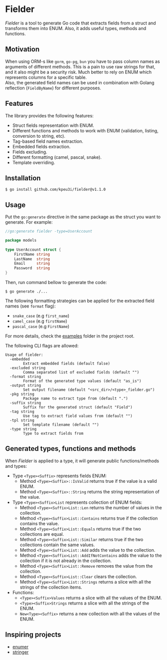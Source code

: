 # Fielder

*Fielder* is a tool to generate Go code that extracts fields from a struct and transforms them into ENUM.
Also, it adds useful types, methods and functions. 

## Motivation

When using ORM-s like `gorm`, `go-pg`, `bun` you have to pass column names as arguments of different methods.
This is a pain to use raw strings for that, and it also might be a security risk.
Much better to rely on ENUM which represents columns for a specific table.  
Also, the generated field names can be used in combination with Golang reflection (`FieldByName`) for different purposes.

## Features

The library provides the following features:

  * Struct fields representation with ENUM.
  * Different functions and methods to work with ENUM (validation, listing, conversion to string, etc).
  * Tag-based field names extraction.
  * Embedded fields extraction.
  * Fields excluding.
  * Different formatting (camel, pascal, snake).
  * Template overriding.

## Installation

    $ go install github.com/kpeu3i/fielder@v1.1.0

## Usage

Put the `go:generate` directive in the same package as the struct you want to generate.
For example:

```go
//go:generate fielder -type=UserAccount

package models
 
type UserAccount struct {
    FirstName string
    LastName  string
    Email     string
    Password  string
}
```

Then, run command bellow to generate the code:

    $ go generate ./...

The following formatting strategies can be applied for the extracted field names (see `format` flag):
 * `snake_case` (e.g `first_name`)
 * `camel_case` (e.g `firstName`)
 * `pascal_case` (e.g `FirstName`)

For more details, check the [examples](examples) folder in the project root. 

The following CLI flags are allowed:

```
Usage of fielder:
  -embedded
        Extract embedded fields (default false)
  -excluded string
        Comma separated list of excluded fields (default "")
  -format string
        Format of the generated type values (default "as_is")
  -output string
        Set output filename (default "<src_dir>/<type>_fielder.go")
  -pkg string
        Package name to extract type from (default ".")
  -suffix string
        Suffix for the generated struct (default "Field")
  -tag string
        Use tag to extract field values from (default "")
  -tpl string
        Set template filename (default "")
  -type string
        Type to extract fields from
```

## Generated types, functions and methods

When *Fielder* is applied to a type, it will generate public functions/methods and types:

* Type `<Type><Suffix>` represents fields ENUM:
    * Method `<Type><Suffix>::IsValid` returns true if the value is a valid ENUM.
    * Method `<Type><Suffix>::String` returns the string representation of the value.
* Type `<Type><Suffix>List` represents collection of ENUM fields:
    * Method `<Type><Suffix>List::Len` returns the number of values in the collection.
    * Method `<Type><Suffix>List::Contains` returns true if the collection contains the value.
    * Method `<Type><Suffix>List::Equals` returns true if the two collections are equal.
    * Method `<Type><Suffix>List::Similar` returns true if the two collections contain the same values.
    * Method `<Type><Suffix>List::Add` adds the value to the collection.
    * Method `<Type><Suffix>List::AddIfNotContains` adds the value to the collection if it is not already in the collection.
    * Method `<Type><Suffix>List::Remove` removes the value from the collection.
    * Method `<Type><Suffix>List::Clear` clears the collection.
    * Method `<Type><Suffix>List::Strings` returns a slice with all the strings of the collection items.
* Functions:
    * `<Type><Suffix>Values` returns a slice with all the values of the ENUM.
    * `<Type><Suffix>Strings` returns a slice with all the strings of the ENUM.
    * `New<Type><Suffix>` returns a new collection with all the values of the ENUM.

## Inspiring projects
  * [enumer](https://github.com/dmarkham/enumer)
  * [stringer](https://pkg.go.dev/golang.org/x/tools/cmd/stringer)
